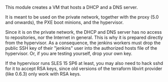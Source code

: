 This module creates a VM that hosts a DHCP and a DNS server.

It is meant to be used on the private network, together with the proxy
(5.0 and onwards), the PXE boot minions, and the hypervisor.

Since it is on the private network, the DHCP and DNS server has no access
to repositories, nor the Internet in general. This is why it is prepared
directly from the hypervisor. As a consequence, the jenkins workers must
drop the public SSH key of their  "jenkins" user into the authorized hosts
file of the hypervisor. Or, if you are testing yourself, drop your own key.

If the hypervisor runs SLES 15 SP6 at least, you may also need to
hack sshd for it to accept RSA keys, since old versions of the
terraform libvirt provider (like 0.6.3) only work with RSA keys.
